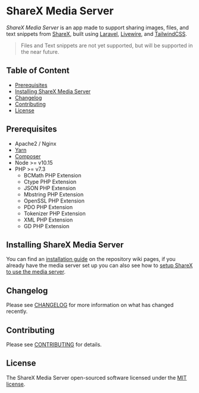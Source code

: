 # ShareX Media Server

_ShareX Media Server_ is an app made to support sharing images, files, and text snippets from [ShareX](https://getsharex.com/), built using [Laravel](https://laravel.com/), [Livewire](https://laravel-livewire.com/), and [TailwindCSS](https://tailwindcss.com/).

> Files and Text snippets are not yet supported, but will be supported in the near future.

## Table of Content

- [Prerequisites](#prerequisites)
- [Installing ShareX Media Server](#installing-sharex-media-server)
- [Changelog](#changelog)
- [Contributing](#contributing)
- [License](#License)

## Prerequisites

- Apache2 / Nginx
- [Yarn](https://yarnpkg.com/)
- [Composer](https://getcomposer.org/)
- Node >= v10.15
- PHP >= v7.3
  - BCMath PHP Extension
  - Ctype PHP Extension
  - JSON PHP Extension
  - Mbstring PHP Extension
  - OpenSSL PHP Extension
  - PDO PHP Extension
  - Tokenizer PHP Extension
  - XML PHP Extension
  - GD PHP Extension

## Installing ShareX Media Server

You can find an [installation guide](https://github.com/Senither/ShareX-Media-Server/wiki/Installation-Guide) on the repository wiki pages, if you already have the media server set up you can also see how to [setup ShareX to use the media server](https://github.com/Senither/ShareX-Media-Server/wiki/Setting-up-ShareX).

## Changelog

Please see [CHANGELOG](CHANGELOG.md) for more information on what has changed recently.

## Contributing

Please see [CONTRIBUTING](CONTRIBUTING.md) for details.

## License

The ShareX Media Server open-sourced software licensed under the [MIT license](http://opensource.org/licenses/MIT).
